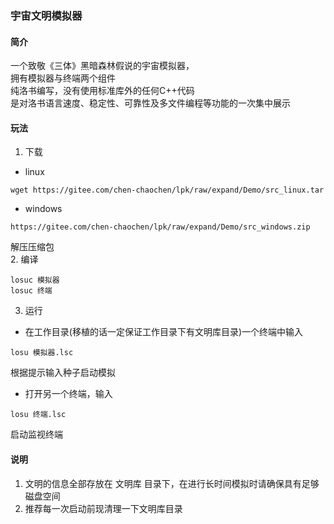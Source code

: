 ### 宇宙文明模拟器
#### 简介
一个致敬《三体》黑暗森林假说的宇宙模拟器，<br>
拥有模拟器与终端两个组件<br>
纯洛书编写，没有使用标准库外的任何C++代码<br>
是对洛书语言速度、稳定性、可靠性及多文件编程等功能的一次集中展示<br>
#### 玩法
1. 下载
+ linux 

```
wget https://gitee.com/chen-chaochen/lpk/raw/expand/Demo/src_linux.tar
```
+ windows

```
https://gitee.com/chen-chaochen/lpk/raw/expand/Demo/src_windows.zip
```
解压压缩包<br>
2. 编译

```
losuc 模拟器
losuc 终端
```
3. 运行
+ 在工作目录(移植的话一定保证工作目录下有文明库目录)一个终端中输入

```
losu 模拟器.lsc
```
根据提示输入种子启动模拟

+ 打开另一个终端，输入

```
losu 终端.lsc
```
启动监视终端

#### 说明
1. 文明的信息全部存放在 文明库 目录下，在进行长时间模拟时请确保具有足够磁盘空间
2. 推荐每一次启动前现清理一下文明库目录